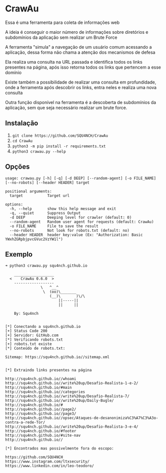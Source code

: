 # CrawAu
Essa é uma ferramenta para coleta de informações web

A ideia é conseguir o maior número de informações sobre diretórios e subdomínios da aplicação sem realizar um Brute Force

A ferramenta "simula" a navegação de um usuário comum acessando a aplicação, dessa forma não chama a atenção dos mecanismos de defesa

Ela realiza uma consulta na URL passada e identifica todos os links presentes na página, após isso retorna todos os links que pertencem a esse domínio

Existe também a possibilidade de realizar uma consulta em profundidade, onde a ferramenta após descobrir os links, entra neles e realiza uma nova consulta

Outra função disponível na ferramenta é a descoberta de subdomínios da aplicação, sem que seja necessário realizar um brute force.

## Instalação
1) ``git clone https://github.com/SQU4NCH/CrawAu``
2) ``cd CrawAu``
3) ``python3 -m pip install -r requirements.txt``
4) ``python3 crawau.py --help``

## Opções

```
usage: crawau.py [-h] [-q] [-d DEEP] [--random-agent] [-o FILE_NAME] [--no-robots] [--header HEADER] target

positional arguments:
  target           Target url

options:
  -h, --help       show this help message and exit
  -q, --quiet      Suppress Output
  -d DEEP          Deeping level for crawler (default: 0)
  --random-agent   Random user agent for requests (default: CrawAu)
  -o FILE_NAME     File to save the result
  --no-robots      Not look for robots.txt (default: no)
  --header HEADER  header key:value (Ex: "Authorization: Basic YWxhZGRpbjpvcGVuc2VzYW1l")
```

## Exemplo

```
➜ python3 crawau.py squ4nch.github.io

    __________________
  <    CrawAu 0.6.0  >
    ------------------
                \   ^__^
                 \  (oo)\_______
                    (__)\       )\/\
                        ||-----||
                        ||     ||

    By: Squ4nch
    

[*] Conectando a squ4nch.github.io
[+] Status Code 200
[+] Servidor: GitHub.com
[*] Verificando robots.txt
[+] robots.txt existe
[*] Conteúdo de robots.txt:

Sitemap: https://squ4nch.github.io//sitemap.xml


[*] Extraindo links presentes na página

http://squ4nch.github.io//whoami
http://squ4nch.github.io//write%20up/Desafio-Realista-1-e-2/
http://squ4nch.github.io/#main
http://squ4nch.github.io//categories
http://squ4nch.github.io//write%20up/Desafio-Realista-7/
http://squ4nch.github.io//write%20up/Daily-Bugle/
http://squ4nch.github.io/#
http://squ4nch.github.io//page2/
http://squ4nch.github.io//page3/
http://squ4nch.github.io//opsec/Ataques-de-desanonimiza%C3%A7%C3%A3o-contra-a-rede-Tor/
http://squ4nch.github.io//write%20up/Desafio-Realista-3-e-4/
http://squ4nch.github.io/#footer
http://squ4nch.github.io/#site-nav
http://squ4nch.github.io//

[*] Encontrados mas possivelmente fora do escopo:

https://github.com/SQU4NCH
https://www.instagram.com/ltxsecurity/
https://www.linkedin.com/in/leo-teodoro/

```
